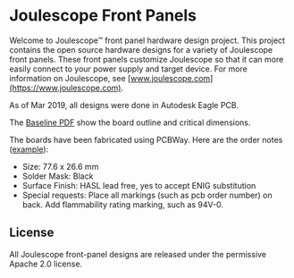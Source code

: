 
# Joulescope Front Panels

Welcome to Joulescope™ front panel hardware design project.  This project 
contains the open source hardware designs for a variety of Joulescope front
panels.  These front panels customize Joulescope so that it can more easily 
connect to your power supply and target device.
For more information on Joulescope, see 
[www.joulescope.com](https://www.joulescope.com).

As of Mar 2019, all designs were done in Autodesk Eagle PCB.

The [Baseline PDF](fp_baseline.pdf) show the board outline and critical 
dimensions.

The boards have been fabricated using PCBWay. 
Here are the order notes ([example](pcbway_order.png)):

* Size: 77.6 x 26.6 mm
* Solder Mask: Black
* Surface Finish: HASL lead free, yes to accept ENIG substitution
* Special requests: Place all markings (such as pcb order number) on back.  Add flammability rating marking, such as 94V-0.


## License

All Joulescope front-panel designs are released under the 
permissive Apache 2.0 license.


